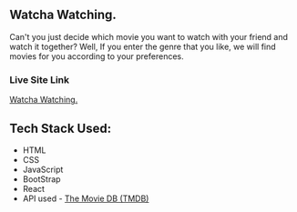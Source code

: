 ## Watcha Watching.

Can't you just decide which movie you want to watch with your friend and watch it together?
Well, If you enter the genre that you like, we will find movies for you according to your preferences.

### Live Site Link

[Watcha Watching.](https://whatchawatching.netlify.app/)

## Tech Stack Used:

- HTML
- CSS
- JavaScript
- BootStrap
- React
- API used - [The Movie DB (TMDB)](https://www.themoviedb.org/)
